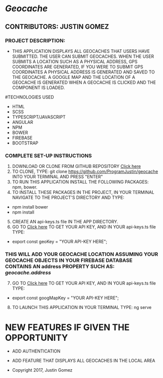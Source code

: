 # _Geocache_

## CONTRIBUTORS: **JUSTIN GOMEZ**

### PROJECT DESCRIPTION:
* THIS APPLICATION DISPLAYS ALL GEOCACHES THAT USERS HAVE SUBMITTED. THE USER CAN SUBMIT GEOCACHES. WHEN THE USER SUBMITS A LOCATION SUCH AS A PHYSICAL ADDRESS, GPS COORDINATES ARE GENERATED, IF YOU WERE TO SUBMIT GPS COORDINATES A PHYSICAL ADDRESS IS GENERATED AND SAVED TO THE GEOCACHE. A GOOGLE MAP AND THE LOCATION OF A GEOCACHE IS GENERATED WHEN A GEOCACHE IS CLICKED AND THE COMPONENT IS LOADED.

#TECHNOLOGIES USED

* HTML
* SCSS
* TYPESCRIPT/JAVASCRIPT
* ANGULAR
* NPM
* BOWER
* FIREBASE
* BOOTSTRAP

### COMPLETE SET-UP INSTRUCTIONS

1. DOWNLOAD OR CLONE FROM GITHUB REPOSITORY [Click here](https://github.com/ProgramJustin/geocache)
2. TO CLONE, TYPE: git clone https://github.com/ProgramJustin/geocache INTO YOUR TERMINAL AND PRESS "ENTER"
3. TO RUN THIS APPLICATION INSTALL THE FOLLOWING PACKAGES: npm, bower.
4. TO INSTALL THESE PACKAGES IN THE PROJECT, IN YOUR TERMINAL NAVIGATE TO THE PROJECT'S DIRECTORY AND TYPE:
* npm install bower
* npm install
5. CREATE AN api-keys.ts file IN THE APP DIRECTORY.
6. GO TO [Click here](https://developers.google.com/maps/documentation/geocoding/start) TO GET YOUR API KEY, AND IN YOUR api-keys.ts file TYPE:
* export const geoKey = "YOUR API-KEY HERE";
### THIS WILL ADD YOUR GEOCACHE LOCATION ASSUMING YOUR GEOCACHE OBJECTS IN YOUR FIREBASE DATABASE CONTAINS AN address PROPERTY SUCH AS: _geocache.address_
7. GO TO [Click here](https://developers.google.com/maps/documentation/embed/get-api-key) TO GET YOUR API KEY, AND IN YOUR api-keys.ts file TYPE:
* export const googMapKey = "YOUR API-KEY HERE";
8. TO LAUNCH THIS APPLICATION IN YOUR TERMINAL TYPE: ng serve


# NEW FEATURES IF GIVEN THE OPPORTUNITY
* ADD AUTHENTICATION
* ADD FEATURE THAT DISPLAYS ALL GEOCACHES IN THE LOCAL AREA


* Copyright 2017, Justin Gomez
